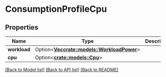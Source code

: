 # ConsumptionProfileCpu

## Properties

Name | Type | Description | Notes
------------ | ------------- | ------------- | -------------
**workload** | Option<[**Vec<crate::models::WorkloadPower>**](WorkloadPower.md)> |  | [optional]
**cpu** | Option<[**crate::models::Cpu**](CPU.md)> |  | [optional]

[[Back to Model list]](../README.md#documentation-for-models) [[Back to API list]](../README.md#documentation-for-api-endpoints) [[Back to README]](../README.md)



